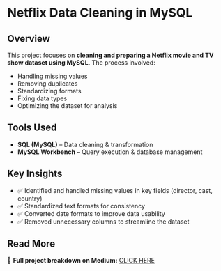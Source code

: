 # Netflix Data Cleaning in MySQL  

## Overview  
This project focuses on **cleaning and preparing a Netflix movie and TV show dataset using MySQL**. The process involved:  
- Handling missing values  
- Removing duplicates  
- Standardizing formats  
- Fixing data types  
- Optimizing the dataset for analysis  

## Tools Used  
- **SQL (MySQL)** – Data cleaning & transformation  
- **MySQL Workbench** – Query execution & database management  

## Key Insights  
- ✅ Identified and handled missing values in key fields (director, cast, country)  
- ✅ Standardized text formats for consistency  
- ✅ Converted date formats to improve data usability  
- ✅ Removed unnecessary columns to streamline the dataset  

## Read More  
📖 **Full project breakdown on Medium:** [CLICK HERE](https://medium.com/@ecuddeback/cleaning-real-world-data-with-mysql-c72bae40f0d5)  
